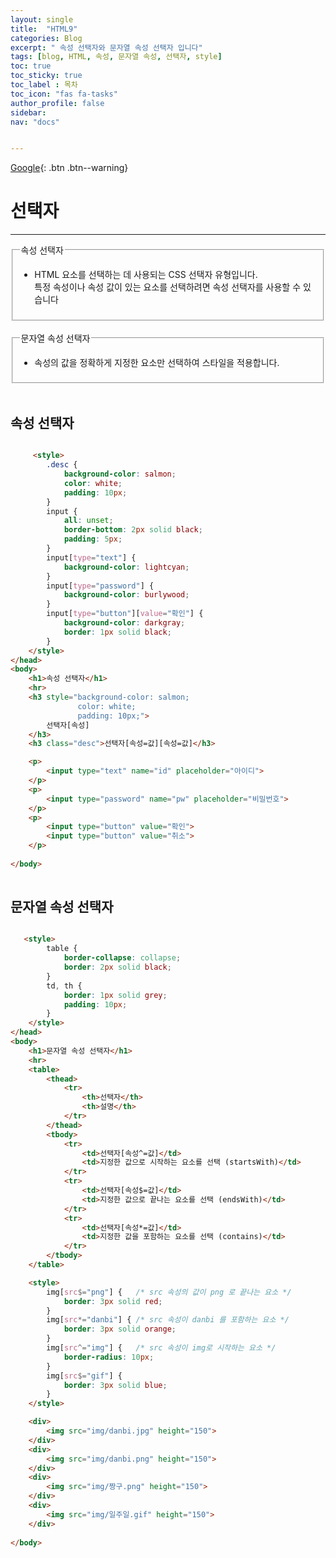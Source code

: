 ```yaml
---
layout: single
title:  "HTML9"
categories: Blog
excerpt: " 속성 선택자와 문자열 속성 선택자 입니다"
tags: [blog, HTML, 속성, 문자열 속성, 선택자, style]
toc: true
toc_sticky: true
toc_label : 목차
toc_icon: "fas fa-tasks"
author_profile: false
sidebar:
nav: "docs"


---
```

[Google](https://google.com){: .btn .btn--warning}


# 선택자

<hr>


<fieldset>
    <legend>속성 선택자</legend>
    <ul>
        <li>
            HTML 요소를 선택하는 데 사용되는 CSS 선택자 유형입니다.<br> 
            특정 속성이나 속성 값이 있는 요소를 선택하려면 속성 선택자를 사용할 수 있습니다
        </li>
    </ul>
</fieldset>
<br>
<fieldset>
    <legend>문자열 속성 선택자</legend>
    <ul>
        <li>
             속성의 값을 정확하게 지정한 요소만 선택하여 스타일을 적용합니다.
        </li>
    </ul>
</fieldset>
<br>


## 속성 선택자

```html

     <style>
        .desc {
            background-color: salmon;
            color: white;
            padding: 10px;
        }
        input {
            all: unset;
            border-bottom: 2px solid black;
            padding: 5px;
        }
        input[type="text"] {
            background-color: lightcyan;
        }
        input[type="password"] {
            background-color: burlywood;
        }
        input[type="button"][value="확인"] {
            background-color: darkgray;
            border: 1px solid black;
        }
    </style>
</head>
<body>
    <h1>속성 선택자</h1>
    <hr>
    <h3 style="background-color: salmon; 
               color: white; 
               padding: 10px;">
        선택자[속성]
    </h3>
    <h3 class="desc">선택자[속성=값][속성=값]</h3>

    <p>
        <input type="text" name="id" placeholder="아이디">
    </p>
    <p>
        <input type="password" name="pw" placeholder="비밀번호">
    </p>
    <p>
        <input type="button" value="확인">
        <input type="button" value="취소">
    </p>
    
</body>
 

```

## 문자열 속성 선택자

```html

   <style>
        table {
            border-collapse: collapse;
            border: 2px solid black;
        }
        td, th {
            border: 1px solid grey;
            padding: 10px;
        }
    </style>
</head>
<body>
    <h1>문자열 속성 선택자</h1>
    <hr>
    <table>
        <thead>
            <tr>
                <th>선택자</th>
                <th>설명</th>
            </tr>
        </thead>
        <tbody>
            <tr>
                <td>선택자[속성^=값]</td>
                <td>지정한 값으로 시작하는 요소를 선택 (startsWith)</td>
            </tr>
            <tr>
                <td>선택자[속성$=값]</td>
                <td>지정한 값으로 끝나는 요소를 선택 (endsWith)</td>
            </tr>
            <tr>
                <td>선택자[속성*=값]</td>
                <td>지정한 값을 포함하는 요소를 선택 (contains)</td>
            </tr>
        </tbody>
    </table>

    <style>
        img[src$="png"] {   /* src 속성의 값이 png 로 끝나는 요소 */
            border: 3px solid red;
        }
        img[src*="danbi"] { /* src 속성이 danbi 를 포함하는 요소 */
            border: 3px solid orange;
        }
        img[src^="img"] {   /* src 속성이 img로 시작하는 요소 */
            border-radius: 10px;
        }
        img[src$="gif"] {
            border: 3px solid blue;
        }
    </style>

    <div>
        <img src="img/danbi.jpg" height="150">
    </div>
    <div>
        <img src="img/danbi.png" height="150">
    </div>
    <div>
        <img src="img/짱구.png" height="150">
    </div>
    <div>
        <img src="img/일주일.gif" height="150">
    </div>
    
</body>
   

```